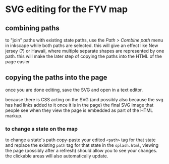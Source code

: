 # SVG editing for the FYV map

## combining paths

to "join" paths with existing state paths, use the *Path > Combine path* menu in inkscape while both paths are selected. this will give an effect like New jersey (?) or Hawaii, where multiple separate shapes are represented by one path. this will make the later step of copying the paths into the HTML of the page easier

## copying the paths into the page

once you are done editing, save the SVG and open in a text editor.
 
because there is CSS acting on the SVG (and possibly also because the svg has had links added to it once it is in the page) the final SVG image that people see when they view the page is embedded as part of the HTML markup. 

### to change a state on the map

to change a state's path copy-paste your edited `<path>` tag for that state and replace the existing `path` tag for that state in the `splash.html`, viewing the page (possibly after a refresh) should allow you to see your changes. the clickable areas will also automatically update.



